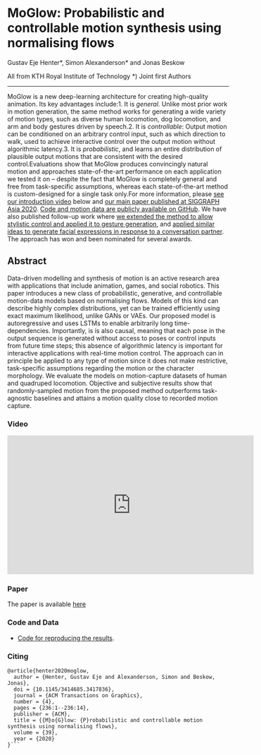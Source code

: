 # MoGlow: Probabilistic and controllable motion synthesis using normalising flows
Gustav Eje Henter\*, Simon Alexanderson\* and Jonas Beskow

All from KTH Royal Institute of Technology
\*) Joint first Authors

---
MoGlow is a new deep-learning architecture for creating high-quality animation. Its key advantages include:1. It is *general*. Unlike most prior work in motion generation, the same method works for generating a wide variety of motion types, such as diverse human locomotion, dog locomotion, and arm and body gestures driven by speech.2. It is *controllable*: Output motion can be conditioned on an arbitrary control input, such as which direction to walk, used to achieve interactive control over the output motion without algorithmic latency.3. It is *probabilistic*, and learns an entire distribution of plausible output motions that are consistent with the desired control.Evaluations show that MoGlow produces convincingly natural motion and approaches state-of-the-art performance on each application we tested it on – despite the fact that MoGlow is completely general and free from task-specific assumptions, whereas each state-of-the-art method is custom-designed for a single task only.For more information, please [see our introduction video]() below and [our main paper published at SIGGRAPH Asia 2020](). [Code and motion data are publicly available on GitHub](). We have also published follow-up work where [we extended the method to allow stylistic control and applied it to gesture generation](), and [applied similar ideas to generate facial expressions in response to a conversation partner](). The approach has won and been nominated for several awards.

## Abstract
Data-driven modelling and synthesis of motion is an active research area with applications that include animation, games, and social robotics. This paper introduces a new class of probabilistic, generative, and controllable motion-data models based on normalising flows. Models of this kind can describe highly complex distributions, yet can be trained efficiently using exact maximum likelihood, unlike GANs or VAEs. Our proposed model is autoregressive and uses LSTMs to enable arbitrarily long time-dependencies. Importantly, is is also causal, meaning that each pose in the output sequence is generated without access to poses or control inputs from future time steps; this absence of algorithmic latency is important for interactive applications with real-time motion control. The approach can in principle be applied to any type of motion since it does not make restrictive, task-specific assumptions regarding the motion or the character morphology. We evaluate the models on motion-capture datasets of human and quadruped locomotion. Objective and subjective results show that randomly-sampled motion from the proposed method outperforms task-agnostic baselines and attains a motion quality close to recorded motion capture.

### Video
<iframe width="560" height="315" src="https://drive.google.com/file/d/1-Xqol5tzRnTy7Ud6dKDX2FT7z8eHmtUC/view?usp=sharing" frameborder="0" allow="accelerometer; autoplay; encrypted-media; gyroscope; picture-in-picture" allowfullscreen></iframe>

### Paper
The paper is available <a href="https://arxiv.org/abs/1905.06598">here</a>

### Code and Data
- <a href="https://github.com/simonalexanderson/StyleGestures">Code for reproducing the results</a>.
 

### Citing
```
@article{henter2020moglow,
  author = {Henter, Gustav Eje and Alexanderson, Simon and Beskow, Jonas},
  doi = {10.1145/3414685.3417836},
  journal = {ACM Transactions on Graphics},
  number = {4},
  pages = {236:1--236:14},
  publisher = {ACM},
  title = {{M}o{G}low: {P}robabilistic and controllable motion synthesis using normalising flows},
  volume = {39},
  year = {2020}
}```

  



